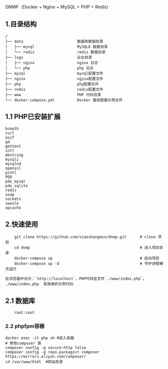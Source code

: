 DNMP（Docker + Nginx + MySQL + PHP + Redis）

## 1.目录结构

```
/
├── data                        数据库数据目录
│   ├── mysql                   MySQL8 数据目录
│   └── redis                   redis 数据目录
├── logs                        日志目录
│   ├── nginx                   nginx 日志
│   └── php                     php 日志
├── mysql                       mysql配置文件
├── nginx                       nginx配置文件
├── php                         php配置文件
├── redis                       redis配置文件
├── www                         PHP 代码目录
└── docker-compose.yml          Docker 服务配置示例文件
```

## 1.1 PHP已安装扩展
```
bcmath
curl  
exif  
gd
gettext  
intl 
mbstring
mysqli
mysqlnd
openssl
pcntl
PDO
pdo_mysql
pdo_sqlite  
redis 
soap
sockets
swoole
opcache
```

## 2.快速使用
```
    git clone https://github.com/xiaoshangmin/dnmp.git      # clone 项目
    cd dnmp                                                 # 进入项目目录
    docker-compose up                                       # 启动项目
    docker-compose up -d                                    # 守护进程模式运行
```
    在浏览器中访问：`http://localhost`，PHP代码在文件`./www/index.php`。
    ./www/index.php  有简单的示例代码

## 2.1 数据库
```
    root:root
```

### 2.2 phpfpm容器
    docker exec -it php sh #进入容器
    # 修改composer 源
    composer config -g secure-http false 
    composer config -g repo.packagist composer https://mirrors.aliyun.com/composer/ 
    cd /var/www/html  #网站目录
    